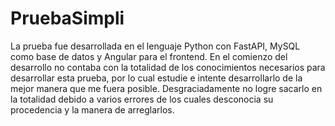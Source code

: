 # PruebaSimpli

La prueba fue desarrollada en el lenguaje Python con FastAPI, MySQL como base de datos y Angular para el frontend.
En el comienzo del desarrollo no contaba con la totalidad de los conocimientos necesarios para desarrollar esta prueba, por lo cual estudie e intente desarrollarlo de la mejor manera que me fuera posible. Desgraciadamente no logre sacarlo en la totalidad debido a varios errores de los cuales desconocia su procedencia y la manera de arreglarlos.
